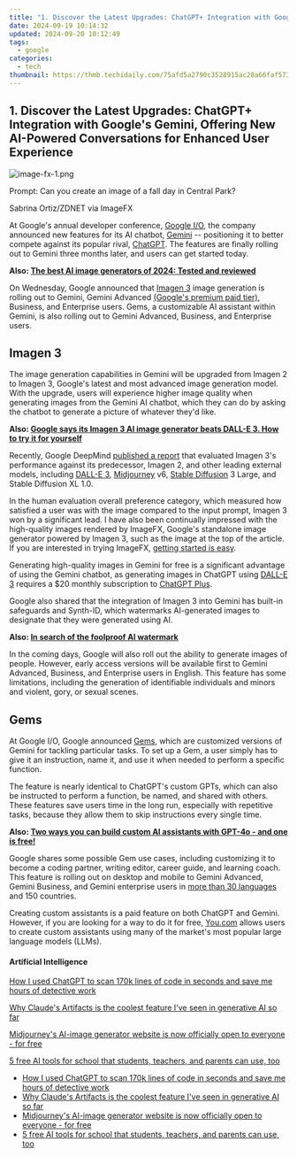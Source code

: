 ```yaml
---
title: "1. Discover the Latest Upgrades: ChatGPT+ Integration with Google's Gemini, Offering New AI-Powered Conversations for Enhanced User Experience"
date: 2024-09-19 10:14:32
updated: 2024-09-20 10:12:49
tags:
  - google
categories:
  - tech
thumbnail: https://thmb.techidaily.com/75afd5a2790c3528915ac28a66faf57312a6eb60abbc500be807cdf0c4c1fe06.jpg
---
```


## 1. Discover the Latest Upgrades: ChatGPT+ Integration with Google's Gemini, Offering New AI-Powered Conversations for Enhanced User Experience

![image-fx-1.png](https://www.zdnet.com/a/img/resize/c919c7a599ce172c006ce8ae3850b727ab7a98af/2024/08/28/a54431c5-b13e-4298-9ddf-72696c7aa511/image-fx-1.png?auto=webp&precrop=1019,572,x5,y76&width=1280)

Prompt: Can you create an image of a fall day in Central Park?

Sabrina Ortiz/ZDNET via ImageFX

At Google's annual developer conference, [Google I/O](https://www.zdnet.com/article/is-openai-sweating-9-google-features-announced-for-gemini-search-android-and-more/), the company announced new features for its AI chatbot, [Gemini](https://www.zdnet.com/article/gemini-live-is-finally-available-heres-how-you-can-access-it-and-why-youll-want-to/) \-- positioning it to better compete against its popular rival, [ChatGPT](https://www.zdnet.com/article/what-is-chatgpt-and-why-does-it-matter-heres-everything-you-need-to-know/). The features are finally rolling out to Gemini three months later, and users can get started today. 

**Also: [The best AI image generators of 2024: Tested and reviewed](https://www.zdnet.com/article/best-ai-image-generator/)**

On Wednesday, Google announced that [Imagen 3](https://www.zdnet.com/article/google-says-its-imagen-3-ai-image-generator-beats-dall-e-3-how-to-try-it-for-yourself/) image generation is rolling out to Gemini, Gemini Advanced [(Google's premium paid tier)](https://www.zdnet.com/article/you-can-get-free-access-to-googles-new-ai-subscription-includes-access-to-gemini-advanced-and-the-rebranded-duet-ai-heres-how/), Business, and Enterprise users. Gems, a customizable AI assistant within Gemini, is also rolling out to Gemini Advanced, Business, and Enterprise users. 

## Imagen 3

The image generation capabilities in Gemini will be upgraded from Imagen 2 to Imagen 3, Google's latest and most advanced image generation model. With the upgrade, users will experience higher image quality when generating images from the Gemini AI chatbot, which they can do by asking the chatbot to generate a picture of whatever they'd like. 

**Also: [Google says its Imagen 3 AI image generator beats DALL-E 3\. How to try it for yourself](https://www.zdnet.com/article/google-says-its-imagen-3-ai-image-generator-beats-dall-e-3-how-to-try-it-for-yourself/)**

Recently, Google DeepMind [published a report](https://www.zdnet.com/article/google-says-its-imagen-3-ai-image-generator-beats-dall-e-3-how-to-try-it-for-yourself/) that evaluated Imagen 3's performance against its predecessor, Imagen 2, and other leading external models, including [DALL-E 3](https://www.zdnet.com/article/how-to-use-dall-e-3-in-chatgpt/), [Midjourney](https://www.zdnet.com/article/how-to-use-midjourney-to-generate-amazing-images-and-art/) v6, [Stable Diffusion](https://www.zdnet.com/article/how-to-use-stable-diffusion-ai-to-create-amazing-images/) 3 Large, and Stable Diffusion XL 1.0.

In the human evaluation overall preference category, which measured how satisfied a user was with the image compared to the input prompt, Imagen 3 won by a significant lead. I have also been continually impressed with the high-quality images rendered by ImageFX, Google's standalone image generator powered by Imagen 3, such as the image at the top of the article. If you are interested in trying ImageFX, [getting started is easy](https://www.zdnet.com/article/google-says-its-imagen-3-ai-image-generator-beats-dall-e-3-how-to-try-it-for-yourself/). 

Generating high-quality images in Gemini for free is a significant advantage of using the Gemini chatbot, as generating images in ChatGPT using [DALL-E 3](https://www.zdnet.com/article/how-to-use-dall-e-3-in-chatgpt/) requires a $20 monthly subscription to [ChatGPT Plus](https://www.zdnet.com/article/chatgpt-vs-chatgpt-plus-is-a-paid-subscription-still-worth-it/). 

Google also shared that the integration of Imagen 3 into Gemini has built-in safeguards and Synth-ID, which watermarks AI-generated images to designate that they were generated using AI. 

**Also: [In search of the foolproof AI watermark](https://www.zdnet.com/article/in-search-of-the-foolproof-ai-watermark/)**

In the coming days, Google will also roll out the ability to generate images of people. However, early access versions will be available first to Gemini Advanced, Business, and Enterprise users in English. This feature has some limitations, including the generation of identifiable individuals and minors and violent, gory, or sexual scenes. 

## Gems

At Google I/O, Google announced [Gems](https://www.zdnet.com/article/3-ways-gemini-advanced-beats-other-ai-assistants-according-to-google/), which are customized versions of Gemini for tackling particular tasks. To set up a Gem, a user simply has to give it an instruction, name it, and use it when needed to perform a specific function. 

The feature is nearly identical to ChatGPT's custom GPTs, which can also be instructed to perform a function, be named, and shared with others. These features save users time in the long run, especially with repetitive tasks, because they allow them to skip instructions every single time.

**Also: [Two ways you can build custom AI assistants with GPT-4o - and one is free!](https://www.zdnet.com/article/two-ways-you-can-build-custom-ai-assistants-with-gpt-4o-and-one-is-free/)**

Google shares some possible Gem use cases, including customizing it to become a coding partner, writing editor, career guide, and learning coach. This feature is rolling out on desktop and mobile to Gemini Advanced, Gemini Business, and Gemini enterprise users in [more than 30 languages](https://support.google.com/gemini/answer/15146780) and 150 countries. 

Creating custom assistants is a paid feature on both ChatGPT and Gemini. However, if you are looking for a way to do it for free, [You.com](https://www.zdnet.com/article/two-ways-you-can-build-custom-ai-assistants-with-gpt-4o-and-one-is-free/) allows users to create custom assistants using many of the market's most popular large language models (LLMs). 

#### Artificial Intelligence

[How I used ChatGPT to scan 170k lines of code in seconds and save me hours of detective work](https://www.zdnet.com/article/how-i-used-chatgpt-to-scan-170k-lines-of-code-in-seconds-and-save-me-hours-of-detective-work/ "How I used ChatGPT to scan 170k lines of code in seconds and save me hours of detective work")

[Why Claude's Artifacts is the coolest feature I've seen in generative AI so far](https://www.zdnet.com/article/why-claudes-artifacts-is-the-coolest-feature-ive-seen-in-generative-ai-so-far/ "Why Claude's Artifacts is the coolest feature I've seen in generative AI so far")

[Midjourney's AI-image generator website is now officially open to everyone - for free](https://www.zdnet.com/article/midjourneys-ai-image-generator-website-is-now-officially-open-to-everyone/ "Midjourney's AI-image generator website is now officially open to everyone - for free")

[5 free AI tools for school that students, teachers, and parents can use, too](https://www.zdnet.com/article/5-free-ai-tools-for-school-that-students-teachers-and-parents-can-use-too/ "5 free AI tools for school that students, teachers, and parents can use, too")

* [How I used ChatGPT to scan 170k lines of code in seconds and save me hours of detective work](https://www.zdnet.com/article/how-i-used-chatgpt-to-scan-170k-lines-of-code-in-seconds-and-save-me-hours-of-detective-work/ "How I used ChatGPT to scan 170k lines of code in seconds and save me hours of detective work")
* [Why Claude's Artifacts is the coolest feature I've seen in generative AI so far](https://www.zdnet.com/article/why-claudes-artifacts-is-the-coolest-feature-ive-seen-in-generative-ai-so-far/ "Why Claude's Artifacts is the coolest feature I've seen in generative AI so far")
* [Midjourney's AI-image generator website is now officially open to everyone - for free](https://www.zdnet.com/article/midjourneys-ai-image-generator-website-is-now-officially-open-to-everyone/ "Midjourney's AI-image generator website is now officially open to everyone - for free")
* [5 free AI tools for school that students, teachers, and parents can use, too](https://www.zdnet.com/article/5-free-ai-tools-for-school-that-students-teachers-and-parents-can-use-too/ "5 free AI tools for school that students, teachers, and parents can use, too")

<ins class="adsbygoogle"
     style="display:block"
     data-ad-format="autorelaxed"
     data-ad-client="ca-pub-7571918770474297"
     data-ad-slot="1223367746"></ins>



<ins class="adsbygoogle"
     style="display:block"
     data-ad-client="ca-pub-7571918770474297"
     data-ad-slot="8358498916"
     data-ad-format="auto"
     data-full-width-responsive="true"></ins>
